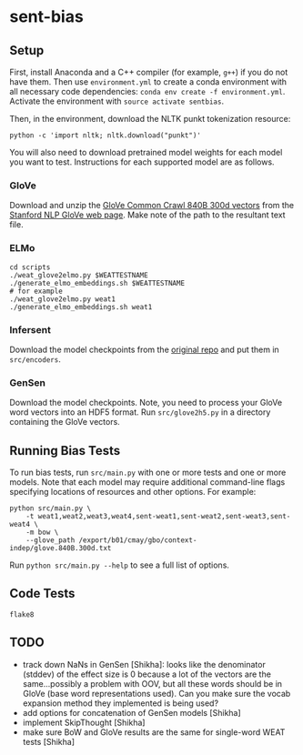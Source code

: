 # sent-bias

## Setup 

First, install Anaconda and a C++ compiler (for example, `g++`) if you
do not have them.  Then
use `environment.yml` to create a conda environment with all necessary
code dependencies: `conda env create -f environment.yml`.
Activate the environment with `source activate sentbias`.

Then, in the environment, download the NLTK punkt tokenization
resource:

```
python -c 'import nltk; nltk.download("punkt")'
```

You will also need to download pretrained model weights for each model
you want to test.  Instructions for each supported model are as
follows.

### GloVe 

Download and unzip the [GloVe Common Crawl 840B 300d
vectors](http://nlp.stanford.edu/data/glove.840B.300d.zip) from the
[Stanford NLP GloVe web
page](https://nlp.stanford.edu/projects/glove/).  Make note of the
path to the resultant text file.

### ELMo

```
cd scripts
./weat_glove2elmo.py $WEATTESTNAME
./generate_elmo_embeddings.sh $WEATTESTNAME
# for example
./weat_glove2elmo.py weat1
./generate_elmo_embeddings.sh weat1
```

### Infersent

Download the model checkpoints from the [original repo](https://github.com/facebookresearch/InferSent) and put them in `src/encoders`.

### GenSen

Download the model checkpoints.
Note, you need to process your GloVe word vectors into an HDF5 format. Run `src/glove2h5.py` in a directory containing the GloVe vectors.

## Running Bias Tests

To run bias tests, run `src/main.py` with one or more tests and one or more models.  Note that each model may require additional command-line flags specifying locations of resources and other options. For example:

```
python src/main.py \
    -t weat1,weat2,weat3,weat4,sent-weat1,sent-weat2,sent-weat3,sent-weat4 \
    -m bow \
    --glove_path /export/b01/cmay/gbo/context-indep/glove.840B.300d.txt
```

Run `python src/main.py --help` to see a full list of options.

## Code Tests

```
flake8
```

## TODO

- track down NaNs in GenSen [Shikha]: looks like the denominator (stddev) of the effect size is 0 because a lot of the vectors are the same...possibly a problem with OOV, but all these words should be in GloVe (base word representations used). Can you make sure the vocab expansion method they implemented is being used?
- add options for concatenation of GenSen models [Shikha]
- implement SkipThought [Shikha]
- make sure BoW and GloVe results are the same for single-word WEAT tests [Shikha]
